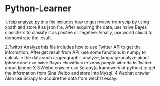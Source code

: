 # Python-Learner
1.Yelp analyze.py
  this file includes how to get review from yelp by using xpath and store it as json file. After acquirng the data, use naive Bayes classifiers
  to classify it as positve or negetive. Finally, use world clould to demonstrate the result.

2.Twitter Analyze
  this file includes how to use Twitter API to get the information. After get result from API, use some functions in numpy to calculate the data such as geographic analyze, language analyze 
  about Iphone and use naive Bayes classifiers to know people attitude in Twitter about Iphone X
3.Weibo crawler
  use Scrapy(a framework of python) to get the information from Sina Weibo and store into Mysql.
4.Wechat crawler
  Also use Scrapy to acquire the data from wechat essay.
  
